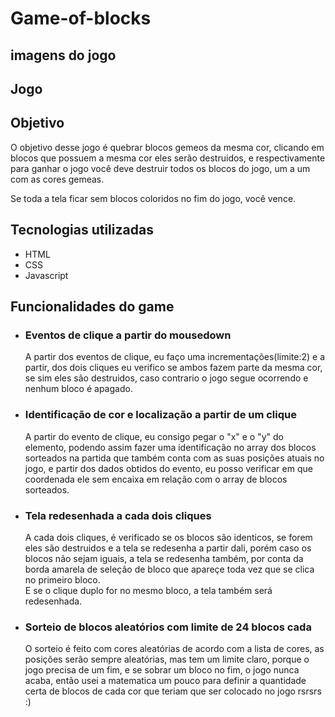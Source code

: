 # Game-of-blocks

## imagens do jogo

## Jogo

## Objetivo

<p>O objetivo desse jogo é quebrar blocos gemeos da mesma cor, clicando em blocos que possuem a mesma cor eles serão destruidos, e respectivamente para ganhar o jogo você
deve destruir todos os blocos do jogo, um a um com as cores gemeas.</p>

<p>Se toda a tela ficar sem blocos coloridos no fim do jogo, você vence.</p>

## Tecnologias utilizadas

<ul>
  <li>HTML</li>
  <li>CSS</li>
  <li>Javascript</li>
</ul>

## Funcionalidades do game

<ul>
  <li>
    <h3>Eventos de clique a partir do mousedown</h3>
    <p>A partir dos eventos de clique, eu faço uma incrementações(limite:2) e a partir, dos dois cliques eu verifico se ambos fazem parte da mesma cor, se sim 
    eles são destruidos, caso contrario o jogo segue ocorrendo e nenhum bloco é apagado.</p>
  </li>
  <li>
    <h3>Identificação de cor e localização a partir de um clique</h3>
    <p>A partir do evento de clique, eu consigo pegar o "x" e o "y" do elemento, podendo assim fazer uma identificação no array dos blocos sorteados na partida que 
    também conta com as suas posições atuais no jogo, e partir dos dados obtidos do evento, eu posso verificar em que coordenada ele sem encaixa em relação com o array
    de blocos sorteados.</p>
  </li>
  <li>
    <h3>Tela redesenhada a cada dois cliques</h3>
    <p>A cada dois cliques, é verificado se os blocos são identicos, se forem eles são destruidos e a tela se redesenha a partir dali, porém caso os blocos não sejam
    iguais, a tela se redesenha também, por conta da borda amarela de seleção de bloco que apareçe toda vez que se clica no primeiro bloco.
    <br>
    E se o clique duplo for no mesmo bloco, a tela também será redesenhada.</p>
  </li>
  <li>
    <h3>Sorteio de blocos aleatórios com limite de 24 blocos cada</h3>
    <p>O sorteio é feito com cores aleatórias de acordo com a lista de cores, as posições serão sempre aleatórias, mas tem um limite claro, porque o jogo precisa 
    de um fim, e se sobrar um bloco no fim, o jogo nunca acaba, então usei a matematica um pouco para definir a quantidade certa de blocos de cada cor que teriam
    que ser colocado no jogo rsrsrs :) </p>
  </li>
</ul>



